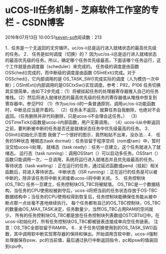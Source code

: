 
# uCOS-II任务机制 -  芝麻软件工作室的专栏 - CSDN博客


2016年07月13日 10:00:51[seven-soft](https://me.csdn.net/softn)阅读数：213


1．任务是一个无返回的无穷循环。uc/os-ii总是运行进入就绪状态的最高优先级的任务。
2． 任务是如何调度（切换）的？
因为uc/os-ii总是运行进入就绪状态的最高优先级的任务。所以，确定哪个任务优先级最高，下面该哪个任务运行，这个工作就是由调度器（scheduler）来完成的。
任务级的调度是由函数OSSched()完成的，而中断级的调度是由函数 OSIntExt()完成。对于OSSched()，它内部调用的是 OS_TASK_SW()完成实际的调度（人为模仿一次中断）；OSIntExt()内部调用的是OSCtxSw()实现调度。参考：P92，P106
任务切换其实很简单，由如下2步完成：（1）将被挂起任务的处理器寄存器推入自己的任务堆栈。（2）然后将进入就绪状态的最高优先级的任务的寄存器值从堆栈中恢复到寄存器中。参见P92
（1）作为uc/os-ii的一条普通原则，调用uc/os-ii功能函数时，中断总应当是开着的。
（2）任务永不返回，就算任务自我删除，也绝对不会返回。（任务删除并非代码删除，只是ucos-ii不会理会这任务。）
（3）OSTimeTick()函数是ucos-ii内部函数，用户无需调用。
（4）ucos-ii从中断返回之前，要判断被中断的任务是否还是就绪状态任务中优先级最高的任务。
3．    OSInit()初始化示意图
我做了一个很好的图示，竟然粘贴不出来，没办法...
4． 任务的5种状态
睡眠态(task dormat)：任务驻留于程序空间（rom或ram）中，暂时没交给ucos-ii处理。
就绪态（task ready）：任务一旦建立，这个任务就进入了就绪态。
运行态（task running）：调用OSStart（）可以启动多任务。OSStart（）函数只能调用一次，一旦调用，系统将运行进入就绪态并且优先级最高的任务。
等待状态（task waiting）：正在运行的任务，通过延迟函数或pend（挂起）相关函数后，将进入等待状态。
中断状态（ISR running）：正在运行的任务是可以被中断的，除非该任务将中断关闭或者ucos-ii将中断关闭。
5． 任务控制块(OS_TBC)
任务一旦建立，任务控制块OS_TBC将被赋值。
OS_TBC是一个数据结构，当任务的CPU使用权被剥夺后，ucos-ii将把当前的任务状态存放于OS-TBC数据结构中；当任务的CPU使用权得到恢复后，任务控制块能确保任务能从被中断点那一点丝毫不差地继续执行。
每个任务都有自己的OS_TBC控制块，OS_TBC的数量由OS_MAX_TASK决定，任务数量少，当然OS_TBC占用RAM的空间就少。
所有的任务控制块OS_TBC都是放在任务控制块列表数组OSTCBTbl[]中。在ucos-ii初始化时，所有任务控制块OS_TBC都被链表连接成单向空任务链表。
注意：OS_TBC全部驻留于RAM中。
6．关于任务切换使用到的OS_TASK_SW()函数，其中调用软中断实现寄存器的保持和弹出。开始调用含软中断，ucos-ii强制处理器保存psw、pc的当前值，最后通过执行中断返回指令，pc和psw的值装回到cpu中。

